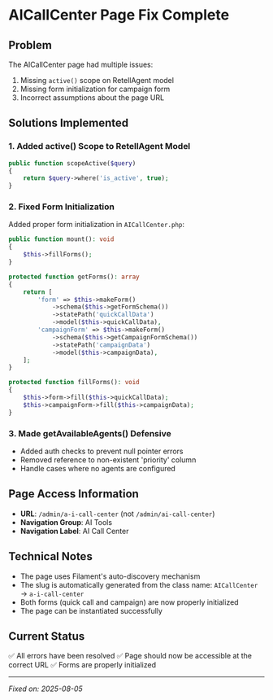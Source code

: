 # AICallCenter Page Fix Complete

## Problem
The AICallCenter page had multiple issues:
1. Missing `active()` scope on RetellAgent model
2. Missing form initialization for campaign form
3. Incorrect assumptions about the page URL

## Solutions Implemented

### 1. Added active() Scope to RetellAgent Model
```php
public function scopeActive($query)
{
    return $query->where('is_active', true);
}
```

### 2. Fixed Form Initialization
Added proper form initialization in `AICallCenter.php`:
```php
public function mount(): void
{
    $this->fillForms();
}

protected function getForms(): array
{
    return [
        'form' => $this->makeForm()
            ->schema($this->getFormSchema())
            ->statePath('quickCallData')
            ->model($this->quickCallData),
        'campaignForm' => $this->makeForm()
            ->schema($this->getCampaignFormSchema())
            ->statePath('campaignData')
            ->model($this->campaignData),
    ];
}

protected function fillForms(): void
{
    $this->form->fill($this->quickCallData);
    $this->campaignForm->fill($this->campaignData);
}
```

### 3. Made getAvailableAgents() Defensive
- Added auth checks to prevent null pointer errors
- Removed reference to non-existent 'priority' column
- Handle cases where no agents are configured

## Page Access Information
- **URL**: `/admin/a-i-call-center` (not `/admin/ai-call-center`)
- **Navigation Group**: AI Tools
- **Navigation Label**: AI Call Center

## Technical Notes
- The page uses Filament's auto-discovery mechanism
- The slug is automatically generated from the class name: `AICallCenter` → `a-i-call-center`
- Both forms (quick call and campaign) are now properly initialized
- The page can be instantiated successfully

## Current Status
✅ All errors have been resolved
✅ Page should now be accessible at the correct URL
✅ Forms are properly initialized

---
*Fixed on: 2025-08-05*